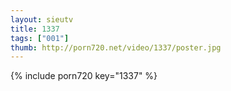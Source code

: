 ```yaml
--- 
layout: sieutv
title: 1337
tags: ["001"]
thumb: http://porn720.net/video/1337/poster.jpg
---
```

{% include porn720 key="1337" %} 
